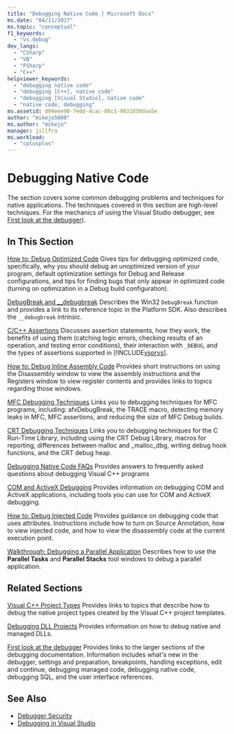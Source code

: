 ```yaml
---
title: "Debugging Native Code | Microsoft Docs"
ms.date: "04/11/2017"
ms.topic: "conceptual"
f1_keywords:
  - "vs.debug"
dev_langs:
  - "CSharp"
  - "VB"
  - "FSharp"
  - "C++"
helpviewer_keywords:
  - "debugging native code"
  - "debugging [C++], native code"
  - "debugging [Visual Studio], native code"
  - "native code, debugging"
ms.assetid: d94eee90-7e0d-4cac-88c1-9831030daa5e
author: "mikejo5000"
ms.author: "mikejo"
manager: jillfra
ms.workload:
  - "cplusplus"
---
```

# Debugging Native Code
The section covers some common debugging problems and techniques for native applications. The techniques covered in this section are high-level techniques. For the mechanics of using the Visual Studio debugger, see [First look at the debugger](../debugger/debugger-feature-tour.md)).

## In This Section
 [How to: Debug Optimized Code](../debugger/how-to-debug-optimized-code.md)
 Gives tips for debugging optimized code, specifically, why you should debug an unoptimized version of your program, default optimization settings for Debug and Release configurations, and tips for finding bugs that only appear in optimized code (turning on optimization in a Debug build configuration).

 [DebugBreak and __debugbreak](../debugger/debugbreak-and-debugbreak.md)
 Describes the Win32 `DebugBreak` function and provides a link to its reference topic in the Platform SDK. Also describes the `__debugbreak` intrinsic.

 [C/C++ Assertions](../debugger/c-cpp-assertions.md)
 Discusses assertion statements, how they work, the benefits of using them (catching logic errors, checking results of an operation, and testing error conditions), their interaction with `_DEBUG`, and the types of assertions supported in [!INCLUDE[vsprvs](../code-quality/includes/vsprvs_md.md)].

 [How to: Debug Inline Assembly Code](../debugger/how-to-debug-inline-assembly-code.md)
 Provides short instructions on using the Disassembly window to view the assembly instructions and the Registers window to view register contents and provides links to topics regarding those windows.

 [MFC Debugging Techniques](../debugger/mfc-debugging-techniques.md)
 Links you to debugging techniques for MFC programs, including: afxDebugBreak, the TRACE macro, detecting memory leaks in MFC, MFC assertions, and reducing the size of MFC Debug builds.

 [CRT Debugging Techniques](../debugger/crt-debugging-techniques.md)
 Links you to debugging techniques for the C Run-Time Library, including using the CRT Debug Library, macros for reporting, differences between malloc and _malloc_dbg, writing debug hook functions, and the CRT debug heap.

 [Debugging Native Code FAQs](../debugger/debugging-native-code-faqs.md)
 Provides answers to frequently asked questions about debugging Visual C++ programs

 [COM and ActiveX Debugging](../debugger/com-and-activex-debugging.md)
 Provides information on debugging COM and ActiveX applications, including tools you can use for COM and ActiveX debugging.

 [How to: Debug Injected Code](../debugger/how-to-debug-injected-code.md)
 Provides guidance on debugging code that uses attributes. Instructions include how to turn on Source Annotation, how to view injected code, and how to view the disassembly code at the current execution point.

 [Walkthrough: Debugging a Parallel Application](../debugger/walkthrough-debugging-a-parallel-application.md)
 Describes how to use the **Parallel Tasks** and **Parallel Stacks** tool windows to debug a parallel application.

## Related Sections
 [Visual C++ Project Types](../debugger/debugging-preparation-visual-cpp-project-types.md)
 Provides links to topics that describe how to debug the native project types created by the Visual C++ project templates.

 [Debugging DLL Projects](../debugger/debugging-dll-projects.md)
 Provides information on how to debug native and managed DLLs.

 [First look at the debugger](../debugger/debugger-feature-tour.md)
 Provides links to the larger sections of the debugging documentation. Information includes what's new in the debugger, settings and preparation, breakpoints, handling exceptions, edit and continue, debugging managed code, debugging native code, debugging SQL, and the user interface references.

## See Also

- [Debugger Security](../debugger/debugger-security.md)
- [Debugging in Visual Studio](../debugger/index.yml)